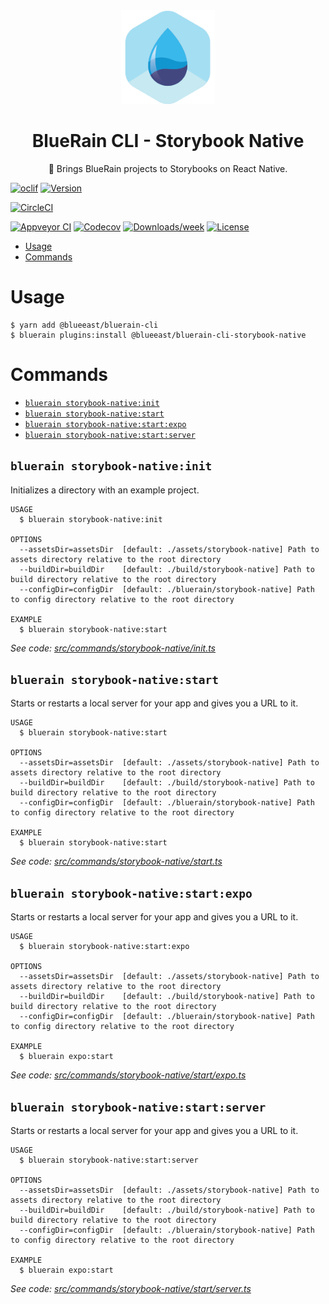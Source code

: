 <div align="center">
	<img width=150 height=150 src="../../assets/logo.png">
  <h1>
		BlueRain CLI - Storybook Native
	</h1>
  <p>📱 Brings BlueRain projects to Storybooks on React Native.</p>
</div>

[![oclif](https://img.shields.io/badge/cli-oclif-brightgreen.svg)](https://oclif.io)
[![Version](https://img.shields.io/npm/v/@blueeast/bluerain-cli-storybook-native.svg)](https://npmjs.org/package/@blueeast/bluerain-cli-storybook-native)

[![CircleCI](https://circleci.com/gh/BlueEastCode/bluerain-cli/tree/master.svg?style=shield)](https://circleci.com/gh/BlueEastCode/bluerain-cli/tree/master)

[![Appveyor CI](https://ci.appveyor.com/api/projects/status/github/BlueEastCode/bluerain-cli?branch=master&svg=true)](https://ci.appveyor.com/project/BlueEastCode/bluerain-cli/branch/master)
[![Codecov](https://codecov.io/gh/BlueEastCode/bluerain-cli/branch/master/graph/badge.svg)](https://codecov.io/gh/BlueEastCode/bluerain-cli)
[![Downloads/week](https://img.shields.io/npm/dw/@blueeast/bluerain-cli-storybook-native.svg)](https://npmjs.org/package/@blueeast/bluerain-cli-storybook-native)
[![License](https://img.shields.io/npm/l/@blueeast/bluerain-cli-storybook-native.svg)](https://github.com/BlueEastCode/bluerain-cli/blob/master/package.json)

<!-- toc -->
* [Usage](#usage)
* [Commands](#commands)
<!-- tocstop -->
# Usage
```sh-session
$ yarn add @blueeast/bluerain-cli
$ bluerain plugins:install @blueeast/bluerain-cli-storybook-native
```
# Commands
<!-- commands -->
* [`bluerain storybook-native:init`](#bluerain-storybook-nativeinit)
* [`bluerain storybook-native:start`](#bluerain-storybook-nativestart)
* [`bluerain storybook-native:start:expo`](#bluerain-storybook-nativestartexpo)
* [`bluerain storybook-native:start:server`](#bluerain-storybook-nativestartserver)

## `bluerain storybook-native:init`

Initializes a directory with an example project.

```
USAGE
  $ bluerain storybook-native:init

OPTIONS
  --assetsDir=assetsDir  [default: ./assets/storybook-native] Path to assets directory relative to the root directory
  --buildDir=buildDir    [default: ./build/storybook-native] Path to build directory relative to the root directory
  --configDir=configDir  [default: ./bluerain/storybook-native] Path to config directory relative to the root directory

EXAMPLE
  $ bluerain storybook-native:start
```

_See code: [src/commands/storybook-native/init.ts](https://github.com/BlueEastCode/bluerain-cli/blob/v2.0.0-beta.7/src/commands/storybook-native/init.ts)_

## `bluerain storybook-native:start`

Starts or restarts a local server for your app and gives you a URL to it.

```
USAGE
  $ bluerain storybook-native:start

OPTIONS
  --assetsDir=assetsDir  [default: ./assets/storybook-native] Path to assets directory relative to the root directory
  --buildDir=buildDir    [default: ./build/storybook-native] Path to build directory relative to the root directory
  --configDir=configDir  [default: ./bluerain/storybook-native] Path to config directory relative to the root directory

EXAMPLE
  $ bluerain storybook-native:start
```

_See code: [src/commands/storybook-native/start.ts](https://github.com/BlueEastCode/bluerain-cli/blob/v2.0.0-beta.7/src/commands/storybook-native/start.ts)_

## `bluerain storybook-native:start:expo`

Starts or restarts a local server for your app and gives you a URL to it.

```
USAGE
  $ bluerain storybook-native:start:expo

OPTIONS
  --assetsDir=assetsDir  [default: ./assets/storybook-native] Path to assets directory relative to the root directory
  --buildDir=buildDir    [default: ./build/storybook-native] Path to build directory relative to the root directory
  --configDir=configDir  [default: ./bluerain/storybook-native] Path to config directory relative to the root directory

EXAMPLE
  $ bluerain expo:start
```

_See code: [src/commands/storybook-native/start/expo.ts](https://github.com/BlueEastCode/bluerain-cli/blob/v2.0.0-beta.7/src/commands/storybook-native/start/expo.ts)_

## `bluerain storybook-native:start:server`

Starts or restarts a local server for your app and gives you a URL to it.

```
USAGE
  $ bluerain storybook-native:start:server

OPTIONS
  --assetsDir=assetsDir  [default: ./assets/storybook-native] Path to assets directory relative to the root directory
  --buildDir=buildDir    [default: ./build/storybook-native] Path to build directory relative to the root directory
  --configDir=configDir  [default: ./bluerain/storybook-native] Path to config directory relative to the root directory

EXAMPLE
  $ bluerain expo:start
```

_See code: [src/commands/storybook-native/start/server.ts](https://github.com/BlueEastCode/bluerain-cli/blob/v2.0.0-beta.7/src/commands/storybook-native/start/server.ts)_
<!-- commandsstop -->
